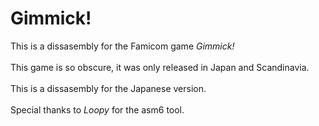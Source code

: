 # Gimmick!
This is a dissasembly for the Famicom game _Gimmick!_<br/><br/>This game is so obscure, it was only released in Japan and Scandinavia.<br/><br/>This is a dissasembly for the Japanese version.<br/><br/>Special thanks to _Loopy_ for the asm6 tool.
